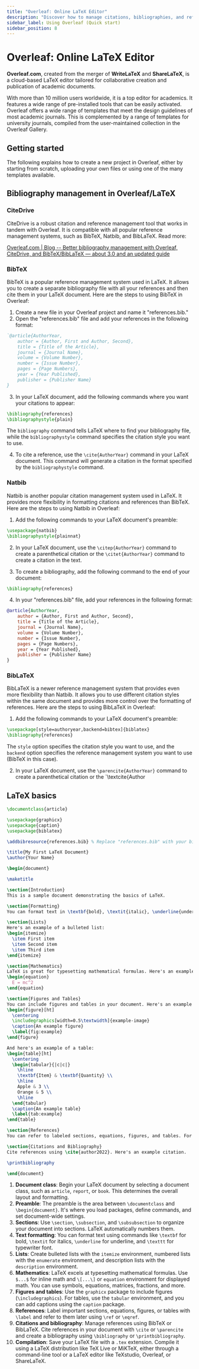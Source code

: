 ```yaml
---
title: "Overleaf: Online LaTeX Editor"
description: "Discover how to manage citations, bibliographies, and references in Overleaf using BibTeX, Natbib, and BibLaTeX. Plus, streamline your workflow with CiteDrive."
sidebar_label: Using Overleaf (Quick start)
sidebar_position: 8
---
```


# Overleaf: Online LaTeX Editor

**Overleaf.com**, created from the merger of **WriteLaTeX** and **ShareLaTeX**, is a cloud-based LaTeX editor tailored for collaborative creation and publication of academic documents. 

With more than 10 million users worldwide, it is a top editor for academics. It features a wide range of pre-installed tools that can be easily activated. Overleaf offers a wide range of templates that meet the design guidelines of most academic journals. This is complemented by a range of templates for university journals, compiled from the user-maintained collection in the Overleaf Gallery.



## Getting started
The following explains how to create a new project in Overleaf, either by starting from scratch, uploading your own files or using one of the many templates available.



## Bibliography management in Overleaf/LaTeX

### CiteDrive

CiteDrive is a robust citation and reference management tool that works in tandem with Overleaf. 
It is compatible with all popular reference management systems, such as BibTeX, Natbib, and BibLaTeX. Read more:

[Overleaf.com | Blog -- Better bibliography management with Overleaf, CiteDrive, and BibTeX/BibLaTeX — about 3.0 and an updated guide](https://www.overleaf.com/blog/better-bibliography-management-with-overleaf-citedrive-and-bibtex-biblatex)


### BibTeX

BibTeX is a popular reference management system used in LaTeX. It allows you to create a separate bibliography file with all your references and then cite them in your LaTeX document. Here are the steps to using BibTeX in Overleaf:

1.  Create a new file in your Overleaf project and name it "references.bib."
2.  Open the "references.bib" file and add your references in the following format:

```bibtex
`@article{AuthorYear,   
	author = {Author, First and Author, Second},   
	title = {Title of the Article},   
	journal = {Journal Name},   
	volume = {Volume Number},   
	number = {Issue Number},   
	pages = {Page Numbers},   
	year = {Year Published},   
	publisher = {Publisher Name} 
}
```

3.  In your LaTeX document, add the following commands where you want your citations to appear:


```latex
\bibliography{references} 
\bibliographystyle{plain}
```

The `bibliography` command tells LaTeX where to find your bibliography file, while the `bibliographystyle` command specifies the citation style you want to use.

4.  To cite a reference, use the `\cite{AuthorYear}` command in your LaTeX document. This command will generate a citation in the format specified by the `bibliographystyle` command.

### Natbib

Natbib is another popular citation management system used in LaTeX. It provides more flexibility in formatting citations and references than BibTeX. Here are the steps to using Natbib in Overleaf:

1.  Add the following commands to your LaTeX document's preamble:

```latex
\usepackage{natbib} 
\bibliographystyle{plainnat}
```

2.  In your LaTeX document, use the `\citep{AuthorYear}` command to create a parenthetical citation or the `\citet{AuthorYear}` command to create a citation in the text.
    
3.  To create a bibliography, add the following command to the end of your document:
    

```latex
\bibliography{references}
```

4.  In your "references.bib" file, add your references in the following format:

```bibtex
@article{AuthorYear,   
	author = {Author, First and Author, Second},   
	title = {Title of the Article},   
	journal = {Journal Name},   
	volume = {Volume Number},   
	number = {Issue Number},   
	pages = {Page Numbers},   
	year = {Year Published},   
	publisher = {Publisher Name} 
}
```

### BibLaTeX

BibLaTeX is a newer reference management system that provides even more flexibility than Natbib. It allows you to use different citation styles within the same document and provides more control over the formatting of references. Here are the steps to using BibLaTeX in Overleaf:

1.  Add the following commands to your LaTeX document's preamble:

```latex
\usepackage[style=authoryear,backend=bibtex]{biblatex} 
\bibliography{references}
```

The `style` option specifies the citation style you want to use, and the `backend` option specifies the reference management system you want to use (BibTeX in this case).

2.  In your LaTeX document, use the `\parencite{AuthorYear}` command to create a parenthetical citation or the `\textcite{Author

## LaTeX basics

```latex
\documentclass{article}

\usepackage{graphicx}
\usepackage{caption}
\usepackage{biblatex}

\addbibresource{references.bib} % Replace "references.bib" with your bibliography file

\title{My First LaTeX Document}
\author{Your Name}

\begin{document}

\maketitle

\section{Introduction}
This is a sample document demonstrating the basics of LaTeX.

\section{Formatting}
You can format text in \textbf{bold}, \textit{italic}, \underline{underline}, or \texttt{typewriter} font.

\section{Lists}
Here's an example of a bulleted list:
\begin{itemize}
  \item First item
  \item Second item
  \item Third item
\end{itemize}

\section{Mathematics}
LaTeX is great for typesetting mathematical formulas. Here's an example of an equation:
\begin{equation}
  E = mc^2
\end{equation}

\section{Figures and Tables}
You can include figures and tables in your document. Here's an example of a figure:
\begin{figure}[ht]
  \centering
  \includegraphics[width=0.5\textwidth]{example-image}
  \caption{An example figure}
  \label{fig:example}
\end{figure}

And here's an example of a table:
\begin{table}[ht]
  \centering
  \begin{tabular}{|c|c|}
    \hline
    \textbf{Item} & \textbf{Quantity} \\
    \hline
    Apple & 3 \\
    Orange & 5 \\
    \hline
  \end{tabular}
  \caption{An example table}
  \label{tab:example}
\end{table}

\section{References}
You can refer to labeled sections, equations, figures, and tables. For example, see Figure~\ref{fig:example} and Table~\ref{tab:example}.

\section{Citations and Bibliography}
Cite references using \cite{author2022}. Here's an example citation.

\printbibliography

\end{document}
``````

1. **Document class**: Begin your LaTeX document by selecting a document class, such as `article`, `report`, or `book`. This determines the overall layout and formatting.
2. **Preamble**: The preamble is the area between `\documentclass` and `\begin{document}`. It's where you load packages, define commands, and set document-wide settings.
3. **Sections**: Use `\section`, `\subsection`, and `\subsubsection` to organize your document into sections. LaTeX automatically numbers them.
4. **Text formatting**: You can format text using commands like `\textbf` for bold, `\textit` for italics, `\underline` for underline, and `\texttt` for typewriter font.
5. **Lists**: Create bulleted lists with the `itemize` environment, numbered lists with the `enumerate` environment, and description lists with the `description` environment.
6. **Mathematics**: LaTeX excels at typesetting mathematical formulas. Use `$...$` for inline math and `\[...\]` or `equation` environment for displayed math. You can use symbols, equations, matrices, fractions, and more.
7. **Figures and tables**: Use the `graphicx` package to include figures (`\includegraphics`). For tables, use the `tabular` environment, and you can add captions using the `caption` package.
8. **References**: Label important sections, equations, figures, or tables with `\label` and refer to them later using `\ref` or `\eqref`.
9. **Citations and bibliography**: Manage references using BibTeX or BibLaTeX. Cite references in your document with `\cite` or `\parencite` and create a bibliography using `\bibliography` or `\printbibliography`.
10. **Compilation**: Save your LaTeX file with a `.tex` extension. Compile it using a LaTeX distribution like TeX Live or MiKTeX, either through a command-line tool or a LaTeX editor like TeXstudio, Overleaf, or ShareLaTeX.
